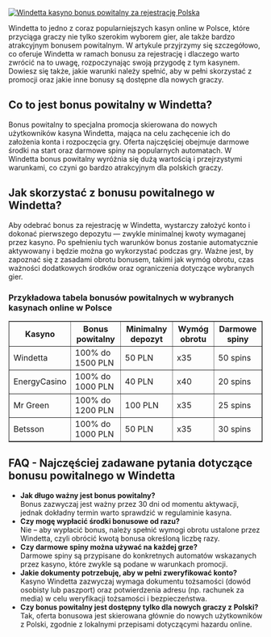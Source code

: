 [![Windetta kasyno bonus powitalny za rejestrację Polska](https://123-caf.pages.dev/gitsignup.png)](https://vrmoo.ru/Bt82HjjY)

<div>Windetta to jedno z coraz popularniejszych kasyn online w Polsce, które przyciąga graczy nie tylko szerokim wyborem gier, ale także bardzo atrakcyjnym bonusem powitalnym. W artykule przyjrzymy się szczegółowo, co oferuje Windetta w ramach bonusu za rejestrację i dlaczego warto zwrócić na to uwagę, rozpoczynając swoją przygodę z tym kasynem. Dowiesz się także, jakie warunki należy spełnić, aby w pełni skorzystać z promocji oraz jakie inne bonusy są dostępne dla nowych graczy.</div>  <h2>Co to jest bonus powitalny w Windetta?</h2> <p>Bonus powitalny to specjalna promocja skierowana do nowych użytkowników kasyna Windetta, mająca na celu zachęcenie ich do założenia konta i rozpoczęcia gry. Oferta najczęściej obejmuje darmowe środki na start oraz darmowe spiny na popularnych automatach. W Windetta bonus powitalny wyróżnia się dużą wartością i przejrzystymi warunkami, co czyni go bardzo atrakcyjnym dla polskich graczy.</p>  <h2>Jak skorzystać z bonusu powitalnego w Windetta?</h2> <p>Aby odebrać bonus za rejestrację w Windetta, wystarczy założyć konto i dokonać pierwszego depozytu — zwykle minimalnej kwoty wymaganej przez kasyno. Po spełnieniu tych warunków bonus zostanie automatycznie aktywowany i będzie można go wykorzystać podczas gry. Ważne jest, by zapoznać się z zasadami obrotu bonusem, takimi jak wymóg obrotu, czas ważności dodatkowych środków oraz ograniczenia dotyczące wybranych gier.</p>  <h3>Przykładowa tabela bonusów powitalnych w wybranych kasynach online w Polsce</h3> <table border="1" cellpadding="5" cellspacing="0">   <thead>     <tr>       <th>Kasyno</th>       <th>Bonus powitalny</th>       <th>Minimalny depozyt</th>       <th>Wymóg obrotu</th>       <th>Darmowe spiny</th>     </tr>   </thead>   <tbody>     <tr>       <td>Windetta</td>       <td>100% do 1500 PLN</td>       <td>50 PLN</td>       <td>x35</td>       <td>50 spins</td>     </tr>     <tr>       <td>EnergyCasino</td>       <td>100% do 1000 PLN</td>       <td>40 PLN</td>       <td>x40</td>       <td>20 spins</td>     </tr>     <tr>       <td>Mr Green</td>       <td>100% do 1200 PLN</td>       <td>100 PLN</td>       <td>x35</td>       <td>25 spins</td>     </tr>     <tr>       <td>Betsson</td>       <td>100% do 1000 PLN</td>       <td>50 PLN</td>       <td>x35</td>       <td>30 spins</td>     </tr>   </tbody> </table>  <h2>FAQ - Najczęściej zadawane pytania dotyczące bonusu powitalnego w Windetta</h2>  <ul>   <li><strong>Jak długo ważny jest bonus powitalny?</strong><br>Bonus zazwyczaj jest ważny przez 30 dni od momentu aktywacji, jednak dokładny termin warto sprawdzić w regulaminie kasyna.</li>   <li><strong>Czy mogę wypłacić środki bonusowe od razu?</strong><br>Nie – aby wypłacić bonus, należy spełnić wymogi obrotu ustalone przez Windetta, czyli obrócić kwotą bonusa określoną liczbę razy.</li>   <li><strong>Czy darmowe spiny można używać na każdej grze?</strong><br>Darmowe spiny są przypisane do konkretnych automatów wskazanych przez kasyno, które zwykle są podane w warunkach promocji.</li>   <li><strong>Jakie dokumenty potrzebuję, aby w pełni zweryfikować konto?</strong><br>Kasyno Windetta zazwyczaj wymaga dokumentu tożsamości (dowód osobisty lub paszport) oraz potwierdzenia adresu (np. rachunek za media) w celu weryfikacji tożsamości i bezpieczeństwa.</li>   <li><strong>Czy bonus powitalny jest dostępny tylko dla nowych graczy z Polski?</strong><br>Tak, oferta bonusowa jest skierowana głównie do nowych użytkowników z Polski, zgodnie z lokalnymi przepisami dotyczącymi hazardu online.</li> </ul> </div>